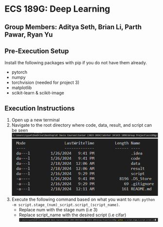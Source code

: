 # ECS 189G: Deep Learning

## Group Members: Aditya Seth, Brian Li, Parth Pawar, Ryan Yu

## Pre-Execution Setup
Install the following packages with pip if you do not have them already.
- pytorch
- numpy
- torchvision (needed for project 3)
- matplotlib
-  scikit-learn & scikit-image

## Execution Instructions
1. Open up a new terminal
2. Navigate to the root directory where code, data, result, and script can be seen
![root path](image-3.png)
![root contents](image.png)
3. Execute the following command based on what you want to run: `python -m script.stage_(num)_script.script_(script_name)`.
   - Replace num with the stage num (i.e 3)
   - Replace script_name with the desired script (i.e cifar)
    ![terminal command](image-4.png)